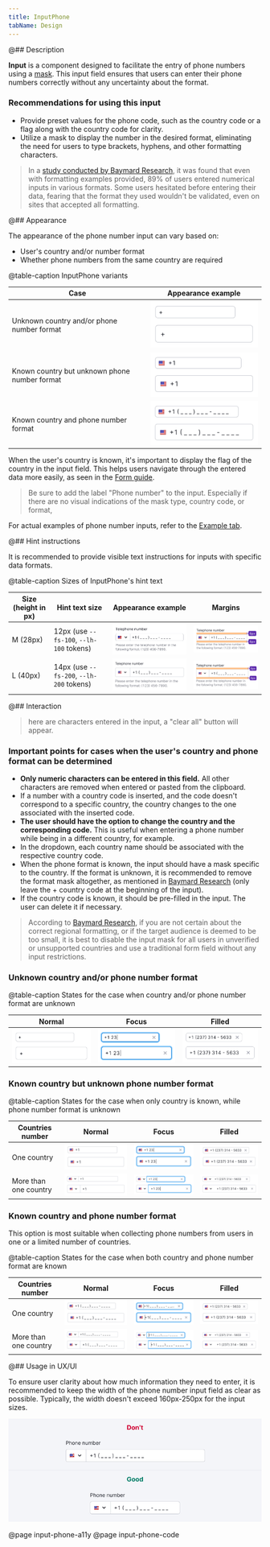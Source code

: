 ```yaml
---
title: InputPhone
tabName: Design
---
```


@## Description

**Input** is a component designed to facilitate the entry of phone numbers using a [mask](/components/input-mask/). This input field ensures that users can enter their phone numbers correctly without any uncertainty about the format.

### Recommendations for using this input

- Provide preset values for the phone code, such as the country code or a flag along with the country code for clarity.
- Utilize a mask to display the number in the desired format, eliminating the need for users to type brackets, hyphens, and other formatting characters.

> In a [study conducted by Baymard Research](https://baymard.com/blog/input-masking-form-field), it was found that even with formatting examples provided, 89% of users entered numerical inputs in various formats. Some users hesitated before entering their data, fearing that the format they used wouldn't be validated, even on sites that accepted all formatting.

@## Appearance

The appearance of the phone number input can vary based on:

- User's country and/or number format
- Whether phone numbers from the same country are required

@table-caption InputPhone variants

| Case | Appearance example  |
| ---- | ------------------- |
| Unknown country and/or phone number format | ![](static/input-phone-1.png) |
| Known country but unknown phone number format | ![](static/input-phone-2.png) |
| Known country and phone number format | ![](static/input-phone-3.png) |

When the user's country is known, it's important to display the flag of the country in the input field. This helps users navigate through the entered data more easily, as seen in the [Form guide](/patterns/form/).

> Be sure to add the label "Phone number" to the input. Especially if there are no visual indications of the mask type, country code, or format,

For actual examples of phone number inputs, refer to the [Example tab](/components/input-phone/input-phone-code).

@## Hint instructions

It is recommended to provide visible text instructions for inputs with specific data formats.

@table-caption Sizes of InputPhone's hint text

| Size (height in px) | Hint text size | Appearance example                  | Margins                                   |
| ------------------- | ------------------- | ----------------------------------- | ----------------------------------------- |
| M (28px)            | 12px (use `--fs-100`, `--lh-100` tokens) | ![](static/inputphone-help-text-m.png) | ![](static/inputphone-help-text-margin-m.png) |
| L (40px)            | 14px (use `--fs-200`, `--lh-200` tokens) | ![](static/inputphone-help-text-l.png) | ![](static/inputphone-help-text-margin-l.png) |

@## Interaction

> here are characters entered in the input, a "clear all" button will appear.

### Important points for cases when the user's country and phone format can be determined

- **Only numeric characters can be entered in this field.** All other characters are removed when entered or pasted from the clipboard.
- If a number with a country code is inserted, and the code doesn't correspond to a specific country, the country changes to the one associated with the inserted code.
- **The user should have the option to change the country and the corresponding code.** This is useful when entering a phone number while being in a different country, for example.
- In the dropdown, each country name should be associated with the respective country code.
- When the phone format is known, the input should have a mask specific to the country. If the format is unknown, it is recommended to remove the format mask altogether, as mentioned in [Baymard Research](https://baymard.com/blog/input-masking-form-field) (only leave the + country code at the beginning of the input).
- If the country code is known, it should be pre-filled in the input. The user can delete it if necessary.

> According to [Baymard Research](https://baymard.com/blog/input-masking-form-field), if you are not certain about the correct regional formatting, or if the target audience is deemed to be too small, it is best to disable the input mask for all users in unverified or unsupported countries and use a traditional form field without any input restrictions.

### Unknown country and/or phone number format

@table-caption States for the case when country and/or phone number format are unknown

| Normal          | Focus          | Filled               |
| --------------- | -------------- | -------------------- |
| ![](static/input-phone-1.png) | ![](static/input-phone-1-focus.png) | ![](static/input-phone-1-filled.png) |

### Known country but unknown phone number format

@table-caption States for the case when only country is known, while phone number format is unknown

| Countries number   | Normal         | Focus         | Filled             |
| ------------------ | -------------- | ------------- | ------------------ |
| One country           | ![](static/input-phone-2.png)   | ![](static/input-phone-2-focus.png)   | ![](static/input-phone-2-filled.png)   |
| More than one country | ![](static/input-phone-2-2.png) | ![](static/input-phone-2-2-focus.png) | ![](static/input-phone-2-2-filled.png) |

### Known country and phone number format

This option is most suitable when collecting phone numbers from users in one or a limited number of countries.

@table-caption States for the case when both country and phone number format are known

| Countries number   | Normal                 | Focus               | Filled               |
| ------------------ | ---------------------- | ------------------- | -------------------- |
| One country           | ![](static/input-phone-3.png)   | ![](static/input-phone-3-focus.png)   | ![](static/input-phone-3-filled.png)   |
| More than one country | ![](static/input-phone-3-2.png) | ![](static/input-phone-3-2-focus.png) | ![](static/input-phone-3-2-filled.png) |

@## Usage in UX/UI

To ensure user clarity about how much information they need to enter, it is recommended to keep the width of the phone number input field as clear as possible. Typically, the width doesn't exceed 160px-250px for the input sizes.

![](static/size-yes-no.png)

@page input-phone-a11y
@page input-phone-code
